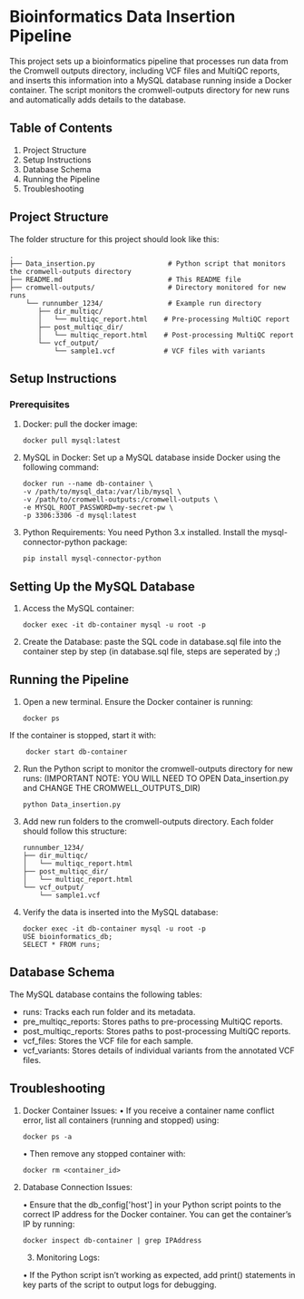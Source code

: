 # Bioinformatics Data Insertion Pipeline

This project sets up a bioinformatics pipeline that processes run data from the Cromwell outputs directory, including VCF files and MultiQC reports, and inserts this information into a MySQL database running inside a Docker container. The script monitors the cromwell-outputs directory for new runs and automatically adds details to the database.

## Table of Contents

1.	Project Structure
2.	Setup Instructions
3.	Database Schema
4.	Running the Pipeline
5.	Troubleshooting

## Project Structure

The folder structure for this project should look like this:
	
	.
	├── Data_insertion.py                  # Python script that monitors the cromwell-outputs directory
	├── README.md                          # This README file
	├── cromwell-outputs/                  # Directory monitored for new runs
	    └── runnumber_1234/                # Example run directory
	       ├── dir_multiqc/
	       │   └── multiqc_report.html    # Pre-processing MultiQC report
	       ├── post_multiqc_dir/
	       │   └── multiqc_report.html    # Post-processing MultiQC report
	       └── vcf_output/
	           └── sample1.vcf            # VCF files with variants

## Setup Instructions

### Prerequisites

1.	Docker: pull the docker image:

		docker pull mysql:latest

2.	MySQL in Docker: Set up a MySQL database inside Docker using the following command:

		docker run --name db-container \
		-v /path/to/mysql_data:/var/lib/mysql \
		-v /path/to/cromwell-outputs:/cromwell-outputs \
		-e MYSQL_ROOT_PASSWORD=my-secret-pw \
		-p 3306:3306 -d mysql:latest


3.	Python Requirements: You need Python 3.x installed. Install the mysql-connector-python package:

		pip install mysql-connector-python


## Setting Up the MySQL Database

1.	Access the MySQL container:

		docker exec -it db-container mysql -u root -p


2.	Create the Database: paste the SQL code in database.sql file into the container step by step (in database.sql file, steps are seperated by ;)


## Running the Pipeline

1.	Open a new terminal. Ensure the Docker container is running:

		docker ps

If the container is stopped, start it with:

		docker start db-container


2.	Run the Python script to monitor the cromwell-outputs directory for new runs: 
   (IMPORTANT NOTE: YOU WILL NEED TO OPEN Data_insertion.py and CHANGE THE CROMWELL_OUTPUTS_DIR)

		python Data_insertion.py


3.	Add new run folders to the cromwell-outputs directory. Each folder should follow this structure:
		
		runnumber_1234/
		├── dir_multiqc/
		│   └── multiqc_report.html
		├── post_multiqc_dir/
		│   └── multiqc_report.html
		└── vcf_output/
		    └── sample1.vcf


4.	Verify the data is inserted into the MySQL database:
		
		docker exec -it db-container mysql -u root -p
		USE bioinformatics_db;
		SELECT * FROM runs;



## Database Schema

The MySQL database contains the following tables:

-	runs: Tracks each run folder and its metadata.
-	pre_multiqc_reports: Stores paths to pre-processing MultiQC reports.
-	post_multiqc_reports: Stores paths to post-processing MultiQC reports.
-	vcf_files: Stores the VCF file for each sample.
-	vcf_variants: Stores details of individual variants from the annotated VCF files.

## Troubleshooting

1.	Docker Container Issues:
	•	If you receive a container name conflict error, list all containers (running and stopped) using:

		docker ps -a


	•	Then remove any stopped container with:

		docker rm <container_id>


2.	Database Connection Issues:
   
	•	Ensure that the db_config['host'] in your Python script points to the correct IP address for the Docker container. You can get the container’s IP by running:

		docker inspect db-container | grep IPAddress


	3.	Monitoring Logs:
    
	•	If the Python script isn’t working as expected, add print() statements in key parts of the script to output logs for debugging.


